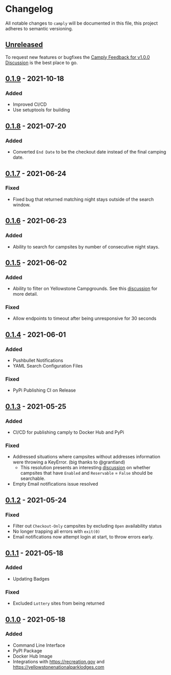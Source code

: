 # Changelog

All notable changes to `camply` will be documented in this file, this project adheres to semantic
versioning.

## [Unreleased]

To request new features or bugfixes the
[Camply Feedback for v1.0.0 Discussion](https://github.com/juftin/camply/discussions/12) is the best
place to go.

## [0.1.9] - 2021-10-18

### Added

- Improved CI/CD
- Use setuptools for building

## [0.1.8] - 2021-07-20

### Added

- Converted `End Date` to be the checkout date instead of the final camping date.

## [0.1.7] - 2021-06-24

### Fixed

- Fixed bug that returned matching night stays outside of the search window.

## [0.1.6] - 2021-06-23

### Added

- Ability to search for campsites by number of consecutive night stays.

## [0.1.5] - 2021-06-02

### Added

- Ability to filter on Yellowstone Campgrounds. See
  this [discussion](https://github.com/juftin/camply/discussions/15#discussioncomment-783657) for
  more detail.

### Fixed

- Allow endpoints to timeout after being unresponsive for 30 seconds

## [0.1.4] - 2021-06-01

### Added

- Pushbullet Notifications
- YAML Search Configuration Files

### Fixed

- PyPi Publishing CI on Release

## [0.1.3] - 2021-05-25

### Added

- CI/CD for publishing camply to Docker Hub and PyPi

### Fixed

- Addressed situations where campsites without addresses information were throwing a KeyError. (big
  thanks to @grantland)
    - This resolution presents an
      interesting [discussion](https://github.com/juftin/camply/pull/14#issuecomment-848302948)
      on whether campsites that have `Enabled` and `Reservable` = `False` should be searchable.
- Empty Email notifications issue resolved

## [0.1.2] - 2021-05-24

### Fixed

- Filter out `Checkout-Only` campsites by excluding `Open` availability status
- No longer trapping all errors with `exit(0)`
- Email notifications now attempt login at start, to throw errors early.

## [0.1.1] - 2021-05-18

### Added

- Updating Badges

### Fixed

- Excluded `Lottery` sites from being returned

## [0.1.0] - 2021-05-18

### Added

- Command Line Interface
- PyPI Package
- Docker Hub Image
- Integrations with https://recreation.gov and https://yellowstonenationalparklodges.com

[unreleased]: https://github.com/juftin/camply/compare/main...integration

[0.1.9]: https://github.com/juftin/camply/compare/v0.1.8...v0.1.9

[0.1.8]: https://github.com/juftin/camply/compare/v0.1.7...v0.1.8

[0.1.7]: https://github.com/juftin/camply/compare/v0.1.6...v0.1.7

[0.1.6]: https://github.com/juftin/camply/compare/v0.1.5...v0.1.6

[0.1.5]: https://github.com/juftin/camply/compare/v0.1.4...v0.1.5

[0.1.4]: https://github.com/juftin/camply/compare/v0.1.3...v0.1.4

[0.1.3]: https://github.com/juftin/camply/compare/v0.1.2...v0.1.3

[0.1.2]: https://github.com/juftin/camply/compare/v0.1.1...v0.1.2

[0.1.1]: https://github.com/juftin/camply/compare/v0.1.0...v0.1.1

[0.1.0]: https://github.com/juftin/camply/releases/tag/v0.1.0

